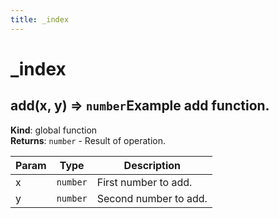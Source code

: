 ```yaml
---
title: _index
---
```


# _index

<a name="add"></a>

## add(x, y) ⇒ <code>number</code>Example add function.

**Kind**: global function  
**Returns**: <code>number</code> - Result of operation.  

| Param | Type | Description |
| --- | --- | --- |
| x | <code>number</code> | First number to add. |
| y | <code>number</code> | Second number to add. |

